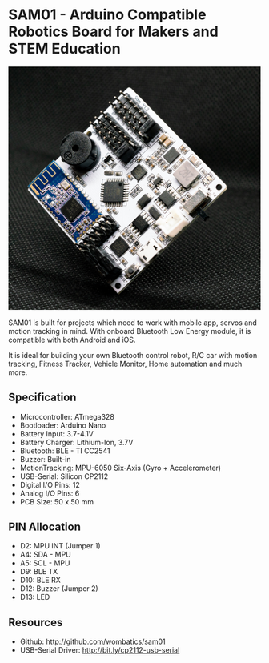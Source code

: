 # SAM01 - Arduino Compatible Robotics Board for Makers and STEM Education

<img src="images/sam01_front.jpg" width="512" alt="SAM01 - Arduino Robotics Board" />

SAM01 is built for projects which need to work with mobile app, servos and motion tracking in mind.  With onboard Bluetooth Low Energy module, it is compatible with both Android and iOS.

It is ideal for building your own Bluetooth control robot, R/C car with motion tracking, Fitness Tracker, Vehicle Monitor, Home automation and much more.

## Specification
- Microcontroller:	ATmega328
- Bootloader: Arduino Nano
- Battery Input:	3.7-4.1V
- Battery Charger:	Lithium-Ion, 3.7V
- Bluetooth:		BLE - TI CC2541
- Buzzer:		Built-in
- MotionTracking:	MPU-6050 Six-Axis (Gyro + Accelerometer)
- USB-Serial:		Silicon CP2112
- Digital I/O Pins:	12
- Analog I/O Pins:	6
- PCB Size:		50 x 50 mm

## PIN Allocation
- D2:	MPU INT (Jumper 1)
- A4:	SDA - MPU
- A5:	SCL - MPU
- D9:	BLE TX
- D10:	BLE RX
- D12:	Buzzer (Jumper 2)
- D13: 	LED

## Resources
- Github: 
http://github.com/wombatics/sam01
- USB-Serial Driver: 
http://bit.ly/cp2112-usb-serial

